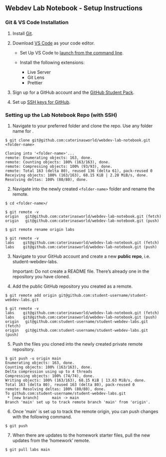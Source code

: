## Webdev Lab Notebook - Setup Instructions

### Git & VS Code Installation

1. Install [Git](https://git-scm.com/book/en/v2/Getting-Started-Installing-Git).

2. Download [VS Code](https://code.visualstudio.com/) as your code editor.

   - Set Up VS Code to [launch from the command line](https://code.visualstudio.com/docs/editor/command-line#_launching-from-command-line).

   - Install the following extensions:
     - Live Server
     - Git Lens
     - Prettier

3. Sign up for a GitHub account and the [GitHub Student Pack](https://education.github.com/pack).

4. Set up [SSH keys for GitHub](https://docs.github.com/en/free-pro-team@latest/github/authenticating-to-github/connecting-to-github-with-ssh).

### Setting up the Lab Notebook Repo (with SSH)

1. Navigate to your preferred folder and clone the repo. Use any folder name for <folder-name>. 

```console
$ git clone git@github.com:caterinasworld/webdev-lab-notebook.git <folder-name>

Cloning into '<folder-name>'...
remote: Enumerating objects: 163, done.
remote: Counting objects: 100% (163/163), done.
remote: Compressing objects: 100% (93/93), done.
remote: Total 163 (delta 80), reused 136 (delta 61), pack-reused 0
Receiving objects: 100% (163/163), 68.15 KiB | 2.20 MiB/s, done.
Resolving deltas: 100% (80/80), done.

```

2. Navigate into the newly created `<folder-name>` folder and rename the remote.

```console
$ cd <folder-name>/

$ git remote -v
origin   git@github.com:caterinasworld/webdev-lab-notebook.git (fetch)
origin   git@github.com:caterinasworld/webdev-lab-notebook.git (push)

$ git remote rename origin labs

$ git remote -v
labs    git@github.com:caterinasworld/webdev-lab-notebook.git (fetch)
labs    git@github.com:caterinasworld/webdev-lab-notebook.git (push)
```

3. Navigate to your GitHub account and create a new **public repo**, i.e. student-webdev-labs.

   Important: Do not create a README file. There’s already one in the repository you have cloned.

4. Add the public GitHub repository you created as a remote.

```console
$ git remote add origin git@github.com:student-username/student-webdev-labs.git

$ git remote -v
labs    git@github.com:caterinasworld/webdev-lab-notebook.git (fetch)
labs    git@github.com:caterinasworld/webdev-lab-notebook.git (push)
origin   git@github.com:student-username/student-webdev-labs.git (fetch)
origin   git@github.com:student-username/student-webdev-labs.git (push)
```

5. Push the files you cloned into the newly created private remote repository.

```console
$ git push -u origin main
Enumerating objects: 163, done.
Counting objects: 100% (163/163), done.
Delta compression using up to 4 threads
Compressing objects: 100% (74/74), done.
Writing objects: 100% (163/163), 68.15 KiB | 13.63 MiB/s, done.
Total 163 (delta 80), reused 163 (delta 80), pack-reused 0
remote: Resolving deltas: 100% (80/80), done.
To github.com:student-username/student-webdev-labs.git
 * [new branch]      main -> main
Branch 'main' set up to track remote branch 'main' from 'origin'.
```

6. Once 'main' is set up to track the remote origin, you can push changes with the following command.

```console
$ git push
```

7. When there are updates to the homework starter files, pull the new updates from the ‘homework’ remote.

```console
$ git pull labs main
```

